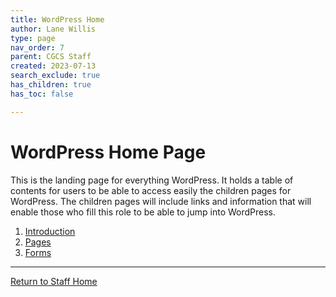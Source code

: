 ```yaml
---
title: WordPress Home
author: Lane Willis
type: page
nav_order: 7
parent: CGCS Staff
created: 2023-07-13
search_exclude: true
has_children: true
has_toc: false

---
```


# WordPress Home Page
This is the landing page for everything WordPress. It holds a table of contents for users to be able to access easily the children pages for WordPress. The children pages will include links and information that will enable those who fill this role to be able to jump into WordPress.

1. [Introduction](/cgcs-staff-information/wordpress/wordpress-introduction.html)
2. [Pages](/cgcs-staff-information/wordpress/wordpress-pages.html)
3. [Forms](/cgcs-staff-information/wordpress/wordpress-forms.html)

---

[Return to Staff Home](/staff)